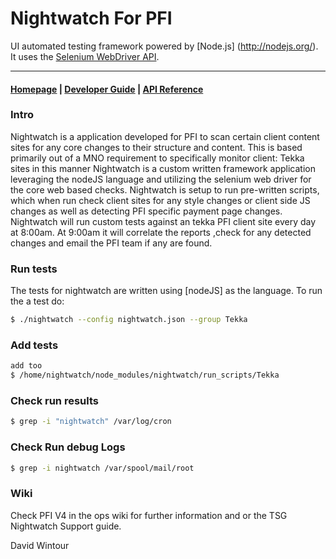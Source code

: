# Nightwatch For PFI

UI automated testing framework powered by [Node.js] (http://nodejs.org/). 
It uses the [Selenium WebDriver API](https://code.google.com/p/selenium/wiki/JsonWireProtocol).

***

#### [Homepage](http://nightwatchjs.org) | [Developer Guide](http://nightwatchjs.org/guide) | [API Reference](http://nightwatchjs.org/api)

### Intro
Nightwatch is a application developed for PFI to scan certain client content sites for any core changes to their structure and content.
This is based primarily out of a MNO requirement to specifically monitor client: Tekka sites in this manner
Nightwatch is a custom written framework application leveraging the nodeJS language and utilizing the selenium web driver for the core web based checks.
Nightwatch is setup to run pre-written scripts, which when run check client sites for any style changes or client side JS changes as well as detecting PFI specific payment page changes.
Nightwatch will run custom tests against an tekka PFI client site every day at 8:00am. At 9:00am it will correlate the reports ,check for any detected changes and email the PFI team if any are found.



### Run tests
The tests for nightwatch are written using [nodeJS] as the language. To run the a test do:
```sh
$ ./nightwatch --config nightwatch.json --group Tekka
```

### Add tests
```sh
add too
$ /home/nightwatch/node_modules/nightwatch/run_scripts/Tekka
```

### Check run results
```sh
$ grep -i "nightwatch" /var/log/cron
```

### Check Run debug Logs
```sh
$ grep -i nightwatch /var/spool/mail/root
```

### Wiki
Check PFI V4 in the ops wiki for further information and or the TSG Nightwatch Support guide.

David Wintour



